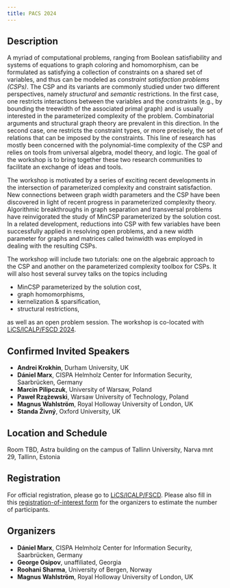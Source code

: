 ```yaml
---
title: PACS 2024
---
```


<!-- The part above between ---s is not rendered on the webpage -->

## Description

A myriad of computational problems, ranging from Boolean satisfiability and systems of equations to graph coloring and homomorphism, can be formulated as satisfying a collection of constraints on a shared set of variables, and thus can be modeled as *constraint satisfaction problems (CSPs)*.
The CSP and its variants are commonly studied under two different perspectives, namely *structural* and *semantic* restrictions.
In the first case, one restricts interactions between the variables and the constraints (e.g., by bounding the treewidth of the associated primal graph) and is usually interested in the parameterized complexity of the problem.
Combinatorial arguments and structural graph theory are prevalent in this direction.
In the second case, one restricts the constraint types, or more precisely, the set of relations that can be imposed by the constraints.
This line of research has mostly been concerned with the polynomial-time complexity of the CSP and relies on tools from universal algebra, model theory, and logic.
The goal of the workshop is to bring together these two research communities to facilitate an exchange of ideas and tools.

The workshop is motivated by a series of exciting recent developments in the intersection of parameterized complexity and constraint satisfaction.
New connections between graph width parameters and the CSP have been discovered in light of recent progress in parameterized complexity theory.
Algorithmic breakthroughs in graph separation and transversal problems have reinvigorated the study of MinCSP parameterized by the solution cost. 
In a related development, reductions into CSP with few variables have been successfully applied in resolving open problems, and a new width parameter for graphs and matrices called twinwidth was employed in dealing with the resulting CSPs.

The workshop will include two tutorials: one on the algebraic approach to the CSP and another on the parameterized complexity toolbox for CSPs.
It will also host several survey talks on the topics including 

- MinCSP parameterized by the solution cost,
- graph homomorphisms,
- kernelization & sparsification,
- structural restrictions,
  
as well as an open problem session.
The workshop is co-located with [LiCS/ICALP/FSCD 2024](https://compose.ioc.ee/icalp2024/).

## Confirmed Invited Speakers

- **Andrei Krokhin**, Durham University, UK
- **Dániel Marx**, CISPA Helmholz Center for Information Security, Saarbrücken, Germany
- **Marcin Pilipczuk**, University of Warsaw, Poland
- **Paweł Rzążewski**, Warsaw University of Technology, Poland
- **Magnus Wahlström**, Royal Holloway University of London, UK
- **Standa Živný**, Oxford University, UK

## Location and Schedule

Room TBD, Astra building on the campus of Tallinn University, Narva mnt 29, Tallinn, Estonia 

## Registration

For official registration, please go to [LiCS/ICALP/FSCD](https://compose.ioc.ee/icalp2024/).
Please also fill in this [registration-of-interest form](https://forms.gle/o9DFTs563e3qiyJCA) for the organizers to estimate the number of participants.

## Organizers

- **Dániel Marx**, CISPA Helmholz Center for Information Security, Saarbrücken, Germany
- **George Osipov**, unaffiliated, Georgia
- **Roohani Sharma**, University of Bergen, Norway
- **Magnus Wahlström**, Royal Holloway University of London, UK
